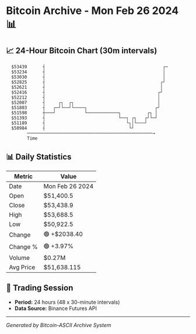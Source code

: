 # Bitcoin Archive - Mon Feb 26 2024 📊

## 📈 24-Hour Bitcoin Chart (30m intervals)

```
  $53439      ┤                                             ┌─ 
  $53234      ┤                                             │  
  $53030      ┤                                             │  
  $52825      ┤                                            ┌┘  
  $52621      ┤                                            │   
  $52416      ┤                                           ┌┘   
  $52212      ┤                                           │    
  $52007      ┤     ┌┐  ┌┐                                │    
  $51803      ┤   ┌─┘└──┘└────┐                          ┌┘    
  $51598      ┼───┘           └────────────┐          ┌┐ │     
  $51393      ┤                            └──┐ ┌┐   ┌┘└─┘     
  $51189      ┤                               └┐│└───┘         
  $50984      ┤                                └┘              
        ────────────────────────────────────────────────→
        Time
```

## 📊 Daily Statistics

| Metric | Value |
|--------|-------|
| Date | Mon Feb 26 2024 |
| Open | $51,400.5 |
| Close | $53,438.9 |
| High | $53,688.5 |
| Low | $50,922.5 |
| Change | 🟢 +$2038.40 |
| Change % | 🟢 +3.97% |
| Volume | $0.27M |
| Avg Price | $51,638.115 |

## 📅 Trading Session

- **Period:** 24 hours (48 x 30-minute intervals)
- **Data Source:** Binance Futures API

---
*Generated by Bitcoin-ASCII Archive System*
